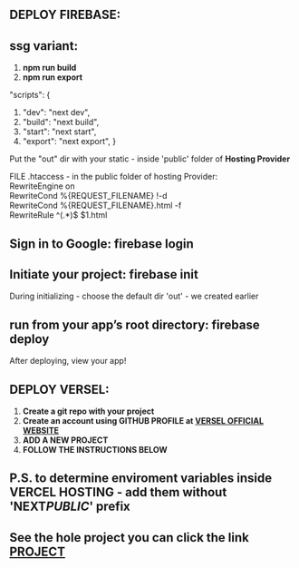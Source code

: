 ## DEPLOY FIREBASE:

## ssg variant: <br>

1. **npm run build**
2. **npm run export**

"scripts": {

1. "dev": "next dev",
2. "build": "next build",
3. "start": "next start",
4. "export": "next export",
   }

Put the "out" dir with your static - inside 'public' folder of **Hosting Provider**

FILE .htaccess - in the public folder of hosting Provider: <br>
RewriteEngine on <br>
RewriteCond %{REQUEST_FILENAME} !-d <br>
RewriteCond %{REQUEST_FILENAME}.html -f <br>
RewriteRule ^(.\*)$ $1.html

## Sign in to Google: **firebase login**

## Initiate your project: **firebase init**

During initializing - choose the default dir 'out' - we created earlier

## run from your app’s root directory: **firebase deploy** <br>

After deploying, view your app!

## DEPLOY VERSEL: <br>

1. **Create a git repo with your project** <br>
2. **Create an account using GITHUB PROFILE at [VERSEL OFFICIAL WEBSITE](https://vercel.com.)** <br>
3. **ADD A NEW PROJECT** <br>
4. **FOLLOW THE INSTRUCTIONS BELOW** <br>

## **P.S. to determine enviroment variables inside VERCEL HOSTING - add them without 'NEXT*PUBLIC*' prefix**

## See the hole project you can click the link [PROJECT](https://react-zustand-beryl.vercel.app/)
